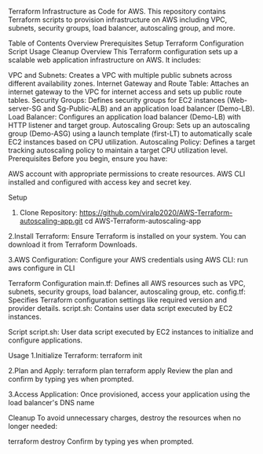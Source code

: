 Terraform Infrastructure as Code for AWS.
This repository contains Terraform scripts to provision infrastructure on AWS including VPC, subnets, security groups, load balancer, autoscaling group, and more.

Table of Contents
Overview
Prerequisites
Setup
Terraform Configuration
Script
Usage
Cleanup
Overview
This Terraform configuration sets up a scalable web application infrastructure on AWS. It includes:

VPC and Subnets: Creates a VPC with multiple public subnets across different availability zones.
Internet Gateway and Route Table: Attaches an internet gateway to the VPC for internet access and sets up public route tables.
Security Groups: Defines security groups for EC2 instances (Web-server-SG and Sg-Public-ALB) and an application load balancer (Demo-LB).
Load Balancer: Configures an application load balancer (Demo-LB) with HTTP listener and target group.
Autoscaling Group: Sets up an autoscaling group (Demo-ASG) using a launch template (first-LT) to automatically scale EC2 instances based on CPU utilization.
Autoscaling Policy: Defines a target tracking autoscaling policy to maintain a target CPU utilization level.
Prerequisites
Before you begin, ensure you have:

AWS account with appropriate permissions to create resources.
AWS CLI installed and configured with access key and secret key.

Setup
1. Clone Repository:
https://github.com/viralp2020/AWS-Terraform-autoscaling-app.git
cd AWS-Terraform-autoscaling-app

2.Install Terraform:
Ensure Terraform is installed on your system. You can download it from Terraform Downloads.

3.AWS Configuration:
Configure your AWS credentials using AWS CLI:
run aws configure in CLI

Terraform Configuration
main.tf: Defines all AWS resources such as VPC, subnets, security groups, load balancer, autoscaling group, etc.
config.tf: Specifies Terraform configuration settings like required version and provider details.
script.sh: Contains user data script executed by EC2 instances.

Script
script.sh: User data script executed by EC2 instances to initialize and configure applications.

Usage
1.Initialize Terraform:
terraform init

2.Plan and Apply:
terraform plan
terraform apply
Review the plan and confirm by typing yes when prompted.

3.Access Application:
Once provisioned, access your application using the load balancer's DNS name



Cleanup
To avoid unnecessary charges, destroy the resources when no longer needed:

terraform destroy
Confirm by typing yes when prompted.

